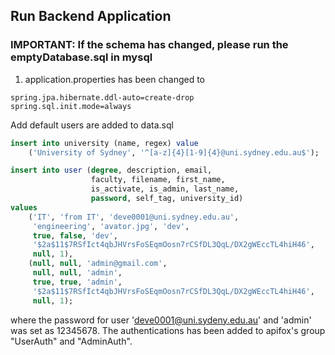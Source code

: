 ## Run Backend Application

### IMPORTANT: If the schema has changed, please run the emptyDatabase.sql in mysql

1. application.properties has been changed to
```
spring.jpa.hibernate.ddl-auto=create-drop
spring.sql.init.mode=always
```
Add default users are added to data.sql
```sql
insert into university (name, regex) value
    ('University of Sydney', '^[a-z]{4}[1-9]{4}@uni.sydney.edu.au$');

insert into user (degree, description, email,
                  faculty, filename, first_name,
                  is_activate, is_admin, last_name,
                  password, self_tag, university_id)
values
    ('IT', 'from IT', 'deve0001@uni.sydney.edu.au',
     'engineering', 'avator.jpg', 'dev',
     true, false, 'dev',
     '$2a$11$7RSfIct4qbJHVrsFoSEqmOosn7rCSfDL3QqL/DX2gWEccTL4hiH46',
     null, 1),
    (null, null, 'admin@gmail.com',
     null, null, 'admin',
     true, true, 'admin',
     '$2a$11$7RSfIct4qbJHVrsFoSEqmOosn7rCSfDL3QqL/DX2gWEccTL4hiH46',
     null, 1);
```
where the password for user 'deve0001@uni.sydeny.edu.au' and 'admin' was set as 12345678. The authentications has been
added to apifox's group "UserAuth" and "AdminAuth".